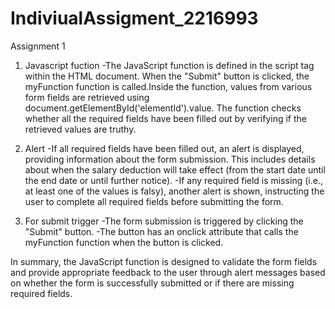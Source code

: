 # IndiviualAssigment_2216993
Assignment 1
1. Javascript fuction
-The JavaScript function is defined in the script tag within the HTML document.
When the "Submit" button is clicked, the myFunction function is called.Inside the function, values from various form fields are retrieved using document.getElementById('elementId').value.
The function checks whether all the required fields have been filled out by verifying if the retrieved values are truthy.

2. Alert
-If all required fields have been filled out, an alert is displayed, providing information about the form submission. This includes details about when the salary deduction will take effect (from the start date until the end date or until further notice).
-If any required field is missing (i.e., at least one of the values is falsy), another alert is shown, instructing the user to complete all required fields before submitting the form.

3. For submit trigger
-The form submission is triggered by clicking the "Submit" button.
-The button has an onclick attribute that calls the myFunction function when the button is clicked.

In summary, the JavaScript function is designed to validate the form fields and provide appropriate feedback to the user through alert messages based on whether the form is successfully submitted or if there are missing required fields.
